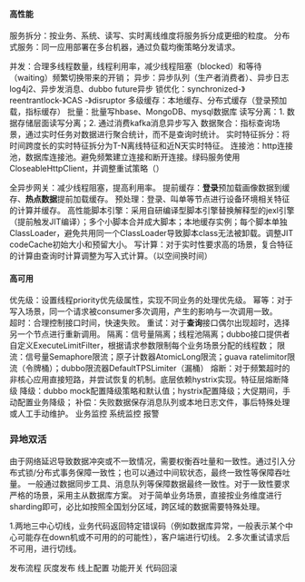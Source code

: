 
#### 高性能
服务拆分：按业务、系统、读写、实时离线维度将服务拆分成更细的粒度。
分布式服务：同一应用部署在多台机器，通过负载均衡策略分发请求。

并发：合理多线程数量，线程利用率，减少线程阻塞（blocked）和等待（waiting）频繁切换带来的开销；
异步：异步队列（生产者消费者）、异步日志log4j2、异步发消息、dubbo future异步
锁优化：synchronized-》reentrantlock-》CAS -》disruptor
多级缓存：本地缓存、分布式缓存（登录预加载，指标缓存）
批量：批量写hbase、MongoDB、mysql数据库
读写分离：1. 数据存储层面读写分离；2. 通过消费kafka消息异步写入
数据聚合：指标查询场景，通过实时任务对数据进行聚合统计，而不是查询时统计。
实时特征拆分：将时间跨度长的实时特征拆分为T-N离线特征和近N天实时特征。
连接池：http连接池，数据库连接池。避免频繁建立连接和断开连接。绿码服务使用CloseableHttpClient，并调整重试策略（）

全异步网关：减少线程阻塞，提高利用率。
提前缓存：**登录**预加载画像数据到缓存、**热点数据**提前加载缓存。
预处理：登录、叫单等节点进行设备环境相关特征的计算并缓存。
高性能脚本引擎：采用自研编译型脚本引擎替换解释型的jexl引擎（提前触发JIT编译）；多个小脚本合并成大脚本；本地缓存实例；每个脚本单独ClassLoader，避免共用同一个ClassLoader导致脚本class无法被卸载。调整JIT codeCache初始大小和预留大小。
写计算：对于实时性要求高的场景，复合特征的计算由查询时计算调整为写入式计算。（以空间换时间）
#### 高可用
优先级：设置线程priority优先级属性，实现不同业务的处理优先级。
幂等：对于写入场景，同一个请求被consumer多次调用，产生的影响与一次调用一致。  
超时：合理控制接口时间，快速失败。
重试：对于**查询**接口偶尔出现超时，选择另一个节点进行重新调用。
隔离：信号量隔离；线程池隔离；dubbo接口提供者自定义ExecuteLimitFilter，根据请求参数限制每个业务场景分配的线程数；
限流：信号量Semaphore限流；原子计数器AtomicLong限流；guava ratelimitor限流（令牌桶）；dubbo限流器DefaultTPSLimiter（漏桶）
熔断：对于频繁超时的非核心应用直接短路，并尝试恢复的机制。底层依赖hystrix实现。特征层熔断降级
降级：dubbo mock配置降级策略和默认值；hystrix配置降级；大促期间，手动配置业务降级；
补偿：失败数据保存消息队列或本地日志文件，事后特殊处理或人工手动维护。
业务监控
系统监控
报警

### 异地双活
由于网络延迟导致数据冲突或不一致情况，需要权衡吞吐量和一致性。通过引入分布式锁/分布式事务保障一致性；也可以通过中间软状态，最终一致性等保障吞吐量。
一般通过数据同步工具、消息队列等保障数据最终一致性。对于一致性要求严格的场景，采用主从数据库方案。
对于简单业务场景，直接按业务维度进行sharding即可，必比如按照全国划分区域，跨区域的数据需要特殊处理。

1.两地三中心切线，业务代码返回特定错误码（例如数据库异常，一般表示某个中心可能存在down机或不可用的的可能性），客户端进行切线。
2.多次重试请求后不可用，进行切线。


发布流程
灰度发布
线上配置
功能开关
代码回滚

